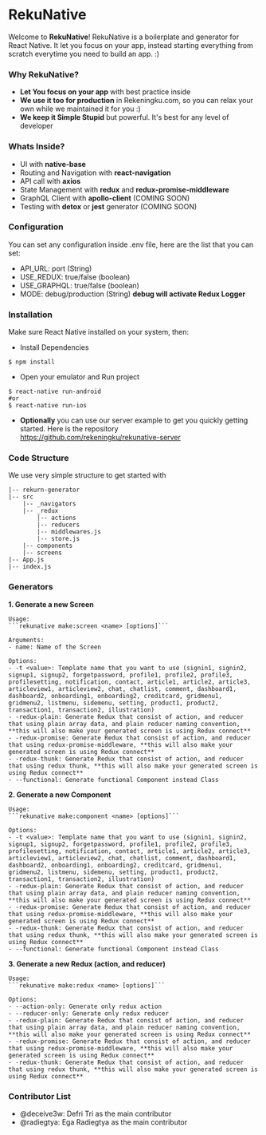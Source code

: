 # RekuNative

Welcome to **RekuNative**! RekuNative is a boilerplate and generator for React Native. It let you focus on your app, instead starting everything from scratch everytime you need to build an app. :)

### Why RekuNative?

- **Let You focus on your app** with best practice inside
- **We use it too for production** in Rekeningku.com, so you can relax your own while we maintained it for you :)
- **We keep it Simple Stupid** but powerful. It's best for any level of developer

### Whats Inside?

- UI with **native-base**
- Routing and Navigation with **react-navigation**
- API call with **axios**
- State Management with **redux** and **redux-promise-middleware**
- GraphQL Client with **apollo-client** (COMING SOON)
- Testing with **detox** or **jest** generator (COMING SOON)

### Configuration

You can set any configuration inside .env file, here are the list that you can set:
- API_URL: port (String)
- USE_REDUX: true/false (boolean)
- USE_GRAPHQL: true/false (boolean)
- MODE: debug/production (String) **debug will activate Redux Logger**

### Installation

Make sure React Native installed on your system, then:

- Install Dependencies

```
$ npm install
```

- Open your emulator and Run project

```
$ react-native run-android 
#or
$ react-native run-ios
```

- **Optionally** you can use our server example to get you quickly getting started. Here is the repository https://github.com/rekeningku/rekunative-server


### Code Structure

We use very simple structure to get started with

```
|-- rekurn-generator
|-- src
    |-- _navigators
    |-- _redux
        |-- actions
        |-- reducers
        |-- middlewares.js
        |-- store.js
    |-- components
    |-- screens
|-- App.js
|-- index.js
```

### Generators

**1. Generate a new Screen**

    Usage:
    ```rekunative make:screen <name> [options]```

    Arguments:
    - name: Name of the Screen

    Options:
    - -t <value>: Template name that you want to use (signin1, signin2, signup1, signup2, forgetpassword, profile1, profile2, profile3, profilesetting, notification, contact, article1, article2, article3, articleview1, articleview2, chat, chatlist, comment, dashboard1, dashboard2, onboarding1, onboarding2, creditcard, gridmenu1, gridmenu2, listmenu, sidemenu, setting, product1, product2, transaction1, transaction2, illustration) 
    - -redux-plain: Generate Redux that consist of action, and reducer that using plain array data, and plain reducer naming convention, **this will also make your generated screen is using Redux connect**
    - -redux-promise: Generate Redux that consist of action, and reducer that using redux-promise-middleware, **this will also make your generated screen is using Redux connect**
    - -redux-thunk: Generate Redux that consist of action, and reducer that using redux thunk, **this will also make your generated screen is using Redux connect**
    - --functional: Generate functional Component instead Class

**2. Generate a new Component**

    Usage:
    ```rekunative make:component <name> [options]```

    Options:
    - -t <value>: Template name that you want to use (signin1, signin2, signup1, signup2, forgetpassword, profile1, profile2, profile3, profilesetting, notification, contact, article1, article2, article3, articleview1, articleview2, chat, chatlist, comment, dashboard1, dashboard2, onboarding1, onboarding2, creditcard, gridmenu1, gridmenu2, listmenu, sidemenu, setting, product1, product2, transaction1, transaction2, illustration)
    - -redux-plain: Generate Redux that consist of action, and reducer that using plain array data, and plain reducer naming convention, **this will also make your generated screen is using Redux connect**
    - -redux-promise: Generate Redux that consist of action, and reducer that using redux-promise-middleware, **this will also make your generated screen is using Redux connect**
    - -redux-thunk: Generate Redux that consist of action, and reducer that using redux thunk, **this will also make your generated screen is using Redux connect**
    - --functional: Generate functional Component instead Class

**3. Generate a new Redux (action, and reducer)**

    Usage:
    ```rekunative make:redux <name> [options]```

    Options:
    - --action-only: Generate only redux action
    - --reducer-only: Generate only redux reducer
    - -redux-plain: Generate Redux that consist of action, and reducer that using plain array data, and plain reducer naming convention, **this will also make your generated screen is using Redux connect**
    - -redux-promise: Generate Redux that consist of action, and reducer that using redux-promise-middleware, **this will also make your generated screen is using Redux connect**
    - -redux-thunk: Generate Redux that consist of action, and reducer that using redux thunk, **this will also make your generated screen is using Redux connect**

### Contributor List

- @deceive3w: Defri Tri as the main contributor
- @radiegtya: Ega Radiegtya as the main contributor